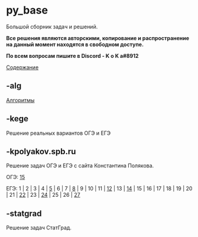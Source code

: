 # py_base
Большой сборник задач и решений.

**Все решения являются авторскими, копирование и распространение на данный момент находятся в свободном доступе.**

**По всем вопросам пишите в Discord - K o K a#8912**

[Содержание](https://github.com/koka-land/py_base/wiki/%D0%A1%D0%BE%D0%B4%D0%B5%D1%80%D0%B6%D0%B0%D0%BD%D0%B8%D0%B5)

## -alg
[Алгоритмы](https://github.com/koka-land/py_base/wiki/%D0%90%D0%BB%D0%B3%D0%BE%D1%80%D0%B8%D1%82%D0%BC%D1%8B)

## -kege
Решение реальных вариантов ОГЭ и ЕГЭ

## -kpolyakov.spb.ru
Решение задач ОГЭ и ЕГЭ с сайта Константина Полякова.

ОГЭ:
[15](https://github.com/koka-land/py_base/tree/master/kpolyakov.spb.ru/gia_9/t_15)

ЕГЭ: 
1 |
2 |
3 |
4 |
[5](https://github.com/koka-land/py_base/tree/master/kpolyakov.spb.ru/gia_11/t_05) |
6 |
7 |
[8](https://github.com/koka-land/py_base/tree/master/kpolyakov.spb.ru/gia_11/t_08) |
9 |
10 |
11 |
[12](https://github.com/koka-land/py_base/tree/master/kpolyakov.spb.ru/gia_11/t_12) |
13 |
[14](https://github.com/koka-land/py_base/tree/master/kpolyakov.spb.ru/gia_11/t_14) |
15 |
16 |
17 |
18 |
19 |
20 |
21 |
[22](https://github.com/koka-land/py_base/tree/master/kpolyakov.spb.ru/gia_11/t_22) |
23 |
[24](https://github.com/koka-land/py_base/tree/master/kpolyakov.spb.ru/gia_11/t_24) |
25 |
26 |
[27](https://github.com/koka-land/py_base/tree/master/kpolyakov.spb.ru/gia_11/t_27)

## -statgrad
Решение задач СтатГрад.

